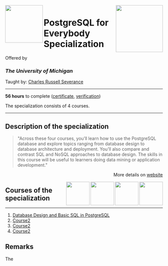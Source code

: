 <a href="https://www.coursera.org/specializations/postgresql-for-everybody">
  <img src="/img/PostgreSQL_for_Everybody_Specialization_logo.avif" width="150" align="right">
</a>

<img src="https://brand.umich.edu/assets/brand/style-guide/logo-guidelines/U-M_Logo-Hex.png" width="120" height="120" align="left">

# PostgreSQL for Everybody Specialization

Offered by 
### *The University of Michigan*

Taught by: [Charles Russell Severance](https://www.coursera.org/instructor/drchuck)

---

**56 hours** to complete ([certificate](./Certificate/cert.pdf), [verification](verification_link))

The specialization consists of 4 courses. 

---

## Description of the specialization

>"Across these four courses, you’ll learn how to use the PostgreSQL database and explore topics ranging from database design to database architecture and deployment. You’ll also compare and contrast SQL and NoSQL approaches to database design. The skills in this course will be useful to learners doing data mining or application development."

<p align="right">More details on <a href="https://www.coursera.org/specializations/postgresql-for-everybody">website</a></p>

<a href="https://www.coursera.org/learn/database-architecture-scale-nosql-elasticsearch-postgresql">
  <img src="/img/Database_Architecture,_Scale,_and_NoSQL_with_Elasticsearch_logo.avif" width="75" align="right">
</a>
<a href="https://www.coursera.org/learn/json-natural-language-processing-postgresql">
  <img src="/img/JSON_and_Natural_Language_Processing_in_PostgreSQL_logo.avif" width="75" align="right">
</a>
<a href="https://www.coursera.org/learn/intermediate-postgresql">
  <img src="/img/Intermediate_PostgreSQL_logo.avif" width="75" align="right">
</a>
<a href="https://www.coursera.org/learn/database-design-postgresql">
  <img src="/img/Database_Design_and_Basic_SQL_in_PostgreSQL_logo.avif" width="75" align="right">
</a>

## Courses of the specialization

---

1. [Database Design and Basic SQL in PostgreSQL](./Database%20Design%20and%20Basic%20SQL%20in%20PostgreSQL)
2. [Course2](./course2_folder)
3. [Course2](./course3_folder)
4. [Course2](./course4_folder)


## Remarks

The 
